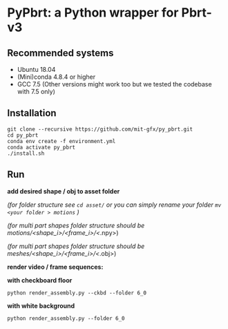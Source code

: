 # PyPbrt: a Python wrapper for Pbrt-v3

## Recommended systems
- Ubuntu 18.04
- (Mini)conda 4.8.4 or higher
- GCC 7.5 (Other versions might work too but we tested the codebase with 7.5 only)

## Installation
```
git clone --recursive https://github.com/mit-gfx/py_pbrt.git
cd py_pbrt
conda env create -f environment.yml
conda activate py_pbrt
./install.sh
```

## Run
**add desired shape / obj to asset folder**

*(for folder structure see `cd asset/` or you can simply rename your folder `mv <your folder > motions` )*

*(for multi part shapes folder structure should be motions/<shape_i>/<frame_i>/<*.npy>)

*(for multi part shapes folder structure should be meshes/<shape_i>/<frame_i>/<*.obj>)

**render video / frame sequences:**

**with checkboard floor**
```
python render_assembly.py --ckbd --folder 6_0
```

**with white background**
```
python render_assembly.py --folder 6_0
```
